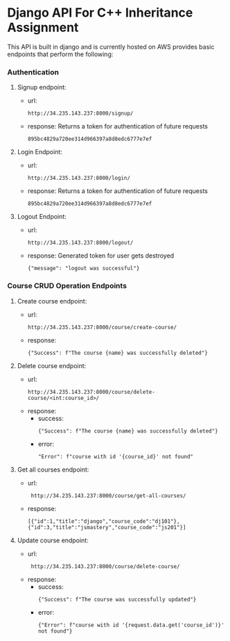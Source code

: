 # Django API For C++ Inheritance Assignment

This API is built in django and is currently hosted on AWS provides basic endpoints that perform the following:

### Authentication

1. Signup endpoint:
    - url: 
        ```
        http://34.235.143.237:8000/signup/
        ```
    - response:
        Returns a token for authentication of future requests
        ```
        895bc4829a720ee314d966397a8d8edc6777e7ef
        ```

2. Login Endpoint:
    - url: 
        ```
        http://34.235.143.237:8000/login/
        ```
     - response:
        Returns a token for authentication of future requests
        ```
        895bc4829a720ee314d966397a8d8edc6777e7ef
        ```

3. Logout Endpoint:
    - url: 
        ```
        http://34.235.143.237:8000/logout/
        ```
     - response:
        Generated token for user gets destroyed
        ```
        {"message": "logout was successful"}
        ```

### Course CRUD Operation Endpoints 

1. Create course endpoint:
    - url:
        ```
        http://34.235.143.237:8000/course/create-course/
        ```
    - response:
        ```
        {"Success": f"The course {name} was successfully deleted"}
        ```

2. Delete course endpoint:
    - url:
        ```
        http://34.235.143.237:8000/course/delete-course/<int:course_id>/
        ```
    - response:
        - success:
            ```
            {"Success": f"The course {name} was successfully deleted"}
            ```
        - error:
            ```
            "Error": f"course with id '{course_id}' not found"
            ```

3. Get all courses endpoint:
    - url:
        ```
         http://34.235.143.237:8000/course/get-all-courses/
        ```
    - response:
        ```
        [{"id":1,"title":"django","course_code":"dj101"},{"id":3,"title":"jsmastery","course_code":"js201"}]
        ```

4. Update course endpoint:
    - url: 
        ```
         http://34.235.143.237:8000/course/delete-course/
        ```
    - response:
        - success:
            ```
            {"Success": f"The course was successfully updated"}
            ```
        - error:
            ```
            {"Error": f"course with id '{request.data.get('course_id')}' not found"}
            ```
